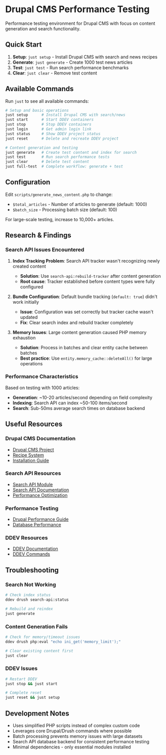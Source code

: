 # Drupal CMS Performance Testing

Performance testing environment for Drupal CMS with focus on content generation and search functionality.

## Quick Start

1. **Setup**: `just setup` - Install Drupal CMS with search and news recipes
2. **Generate**: `just generate` - Create 1000 test news articles  
3. **Test**: `just test` - Run search performance benchmarks
4. **Clear**: `just clear` - Remove test content

## Available Commands

Run `just` to see all available commands:

```bash
# Setup and basic operations
just setup      # Install Drupal CMS with search/news
just start      # Start DDEV containers
just stop       # Stop DDEV containers  
just login      # Get admin login link
just status     # Show DDEV project status
just reset      # Delete and recreate DDEV project

# Content generation and testing
just generate   # Create test content and index for search
just test       # Run search performance tests
just clear      # Delete test content
just full-test  # Complete workflow: generate + test
```

## Configuration

Edit `scripts/generate_news_content.php` to change:
- `$total_articles` - Number of articles to generate (default: 1000)
- `$batch_size` - Processing batch size (default: 100)

For large-scale testing, increase to 10,000+ articles.

## Research & Findings

### Search API Issues Encountered

1. **Index Tracking Problem**: Search API tracker wasn't recognizing newly created content
   - **Solution**: Use `search-api:rebuild-tracker` after content generation
   - **Root cause**: Tracker established before content types were fully configured

2. **Bundle Configuration**: Default bundle tracking (`default: true`) didn't work initially
   - **Issue**: Configuration was set correctly but tracker cache wasn't updated
   - **Fix**: Clear search index and rebuild tracker completely

3. **Memory Issues**: Large content generation caused PHP memory exhaustion
   - **Solution**: Process in batches and clear entity cache between batches
   - **Best practice**: Use `entity.memory_cache::deleteAll()` for large operations

### Performance Characteristics

Based on testing with 1000 articles:
- **Generation**: ~10-20 articles/second depending on field complexity
- **Indexing**: Search API can index ~50-100 items/second
- **Search**: Sub-50ms average search times on database backend

## Useful Resources

### Drupal CMS Documentation
- [Drupal CMS Project](https://www.drupal.org/project/drupal_cms)
- [Recipe System](https://www.drupal.org/docs/drupal-apis/recipe-system)
- [Installation Guide](https://new.drupal.org/docs/drupal-cms)

### Search API Resources  
- [Search API Module](https://www.drupal.org/project/search_api)
- [Search API Documentation](https://www.drupal.org/docs/contributed-modules/search-api)
- [Performance Optimization](https://www.drupal.org/docs/contributed-modules/search-api/getting-started/frequently-asked-questions#performance)

### Performance Testing
- [Drupal Performance Guide](https://www.drupal.org/docs/administering-a-drupal-site/optimizing-performance)
- [Database Performance](https://www.drupal.org/docs/system-requirements/database-requirements)

### DDEV Resources
- [DDEV Documentation](https://ddev.readthedocs.io/)
- [DDEV Commands](https://ddev.readthedocs.io/en/stable/users/cli-usage/)

## Troubleshooting

### Search Not Working
```bash
# Check index status
ddev drush search-api:status

# Rebuild and reindex
just generate
```

### Content Generation Fails
```bash  
# Check for memory/timeout issues
ddev drush php:eval "echo ini_get('memory_limit');"

# Clear existing content first
just clear
```

### DDEV Issues
```bash
# Restart DDEV
just stop && just start

# Complete reset
just reset && just setup
```

## Development Notes

- Uses simplified PHP scripts instead of complex custom code
- Leverages core Drupal/Drush commands where possible  
- Batch processing prevents memory issues with large datasets
- Search API database backend for consistent performance testing
- Minimal dependencies - only essential modules installed
